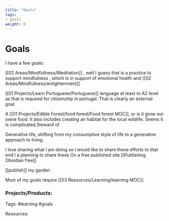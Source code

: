 ```yaml
---
title: "Goals"
tags:
- goals
weight: 0
---
```

# Goals

I have a few goals:

[[02 Areas/Mindfullness/Meditation]] , well I guess that is a practice to support mindfulness , which is in support of emotional health and [[02 Areas/Mindfullness/enlightenment]]

[[01 Projects/Learn Portuguese/Portuguese]] language at least to A2 level as that is required for citizenship in portugal. That is clearly an external goal.

A [[01 Projects/Edible Forest/food forest/Food forest MOC]], or is it grow our owne food. It also includes creating an habitat for the local wildlife. Seems it is complicated.Steward of 

Generative life, shifting from my consumptive style of life to a generative approach to living.

I love sharing what I am doing so I would like to share these efforts to that end I a planning to share these On a free published site [[Publishing Obsidian free]]


[[publish]] my garden


Most of my goals require [[03 Resources/Learning/learning MOC]]


### Projects/Products:


Tags:
#learning #goals 

Resources:
